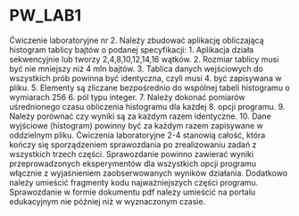 # PW_LAB1
Ćwiczenie laboratoryjne nr 2.
Należy zbudować aplikację obliczającą histogram tablicy bajtów o podanej specyfikacji:
1.
Aplikacja działa sekwencyjnie lub tworzy 2,4,8,10,12,14,16 wątków.
2.
Rozmiar tablicy musi być nie mniejszy niż 4 mln bajtów.
3.
Tablica danych wejściowych do wszystkich prób powinna być identyczna, czyli musi
4.
być zapisywana w pliku.
5.
Elementy są zliczane bezpośrednio do wspólnej tabeli histogramu o wymiarach 256
6.
pól typu integer.
7.
Należy dokonać pomiarów uśrednionego czasu obliczenia histogramu dla każdej
8.
opcji programu.
9.
Należy porównać czy wyniki są za każdym razem identyczne.
10.
Dane wyjściowe (histogram) powinny być za każdym razem zapisywane w 
oddzielnym pliku.
Ćwiczenia   laboratoryjne   2-4   stanowią   całość,   która   kończy   się   sporządzeniem
sprawozdania po zrealizowaniu zadań z wszystkich trzech części. Sprawozdanie powinno
zawierać   wyniki   przeprowadzonych   eksperymentów   dla   wszystkich   opcji   programu
włącznie   z   wyjaśnieniem   zaobserwowanych   wyników   działania.     Dodatkowo   należy
umieścić   fragmenty   kodu   najważniejszych   części   programu.   Sprawozdanie   w   formie
dokumentu 
pdf
 należy umieścić na portalu edukacyjnym nie później niż w wyznaczonym
czasie.

